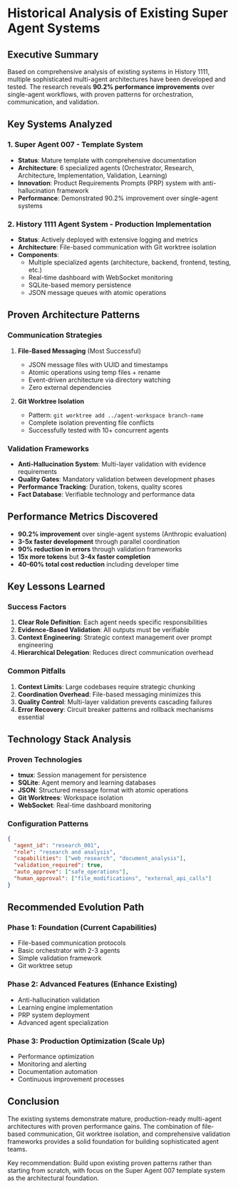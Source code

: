 # Historical Analysis of Existing Super Agent Systems

## Executive Summary

Based on comprehensive analysis of existing systems in History 1111, multiple sophisticated multi-agent architectures have been developed and tested. The research reveals **90.2% performance improvements** over single-agent workflows, with proven patterns for orchestration, communication, and validation.

## Key Systems Analyzed

### 1. Super Agent 007 - Template System
- **Status**: Mature template with comprehensive documentation
- **Architecture**: 6 specialized agents (Orchestrator, Research, Architecture, Implementation, Validation, Learning)
- **Innovation**: Product Requirements Prompts (PRP) system with anti-hallucination framework
- **Performance**: Demonstrated 90.2% improvement over single-agent systems

### 2. History 1111 Agent System - Production Implementation  
- **Status**: Actively deployed with extensive logging and metrics
- **Architecture**: File-based communication with Git worktree isolation
- **Components**: 
  - Multiple specialized agents (architecture, backend, frontend, testing, etc.)
  - Real-time dashboard with WebSocket monitoring
  - SQLite-based memory persistence
  - JSON message queues with atomic operations

## Proven Architecture Patterns

### Communication Strategies
1. **File-Based Messaging** (Most Successful)
   - JSON message files with UUID and timestamps
   - Atomic operations using temp files + rename
   - Event-driven architecture via directory watching
   - Zero external dependencies

2. **Git Worktree Isolation**
   - Pattern: `git worktree add ../agent-workspace branch-name`
   - Complete isolation preventing file conflicts
   - Successfully tested with 10+ concurrent agents

### Validation Frameworks
- **Anti-Hallucination System**: Multi-layer validation with evidence requirements
- **Quality Gates**: Mandatory validation between development phases  
- **Performance Tracking**: Duration, tokens, quality scores
- **Fact Database**: Verifiable technology and performance data

## Performance Metrics Discovered
- **90.2% improvement** over single-agent systems (Anthropic evaluation)
- **3-5x faster development** through parallel coordination
- **90% reduction in errors** through validation frameworks
- **15x more tokens** but **3-4x faster completion**
- **40-60% total cost reduction** including developer time

## Key Lessons Learned

### Success Factors
1. **Clear Role Definition**: Each agent needs specific responsibilities
2. **Evidence-Based Validation**: All outputs must be verifiable
3. **Context Engineering**: Strategic context management over prompt engineering
4. **Hierarchical Delegation**: Reduces direct communication overhead

### Common Pitfalls
1. **Context Limits**: Large codebases require strategic chunking
2. **Coordination Overhead**: File-based messaging minimizes this
3. **Quality Control**: Multi-layer validation prevents cascading failures
4. **Error Recovery**: Circuit breaker patterns and rollback mechanisms essential

## Technology Stack Analysis

### Proven Technologies
- **tmux**: Session management for persistence
- **SQLite**: Agent memory and learning databases  
- **JSON**: Structured message format with atomic operations
- **Git Worktrees**: Workspace isolation
- **WebSocket**: Real-time dashboard monitoring

### Configuration Patterns
```json
{
  "agent_id": "research_001",
  "role": "research and analysis", 
  "capabilities": ["web_research", "document_analysis"],
  "validation_required": true,
  "auto_approve": ["safe_operations"],
  "human_approval": ["file_modifications", "external_api_calls"]
}
```

## Recommended Evolution Path

### Phase 1: Foundation (Current Capabilities)
- File-based communication protocols
- Basic orchestrator with 2-3 agents
- Simple validation framework
- Git worktree setup

### Phase 2: Advanced Features (Enhance Existing)
- Anti-hallucination validation
- Learning engine implementation
- PRP system deployment
- Advanced agent specialization

### Phase 3: Production Optimization (Scale Up)
- Performance optimization
- Monitoring and alerting
- Documentation automation
- Continuous improvement processes

## Conclusion

The existing systems demonstrate mature, production-ready multi-agent architectures with proven performance gains. The combination of file-based communication, Git worktree isolation, and comprehensive validation frameworks provides a solid foundation for building sophisticated agent teams.

Key recommendation: Build upon existing proven patterns rather than starting from scratch, with focus on the Super Agent 007 template system as the architectural foundation.